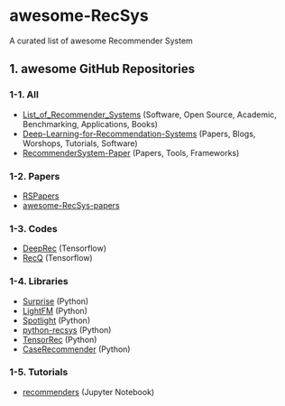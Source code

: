 # awesome-RecSys
A curated list of awesome Recommender System

## 1. awesome GitHub Repositories
### 1-1. All
* [List_of_Recommender_Systems](https://github.com/grahamjenson/list_of_recommender_systems) (Software, Open Source, Academic, Benchmarking, Applications, Books)
* [Deep-Learning-for-Recommendation-Systems](https://github.com/robi56/Deep-Learning-for-Recommendation-Systems) (Papers, Blogs, Worshops, Tutorials, Software)
* [RecommenderSystem-Paper](https://github.com/daicoolb/RecommenderSystem-Paper) (Papers, Tools, Frameworks)

### 1-2. Papers
* [RSPapers](https://github.com/hongleizhang/RSPapers)
* [awesome-RecSys-papers](https://github.com/YuyangZhangFTD/awesome-RecSys-papers)

### 1-3. Codes
* [DeepRec](https://github.com/cheungdaven/DeepRec) (Tensorflow)
* [RecQ](https://github.com/Coder-Yu/RecQ) (Tensorflow)

### 1-4. Libraries
* [Surprise](https://github.com/NicolasHug/Surprise) (Python)
* [LightFM](https://github.com/lyst/lightfm) (Python)
* [Spotlight](https://github.com/maciejkula/spotlight) (Python)
* [python-recsys](https://github.com/ocelma/python-recsys) (Python)
* [TensorRec](https://github.com/jfkirk/tensorrec) (Python)
* [CaseRecommender](https://github.com/caserec/CaseRecommender) (Python)

### 1-5. Tutorials
* [recommenders](https://github.com/microsoft/recommenders) (Jupyter Notebook)






